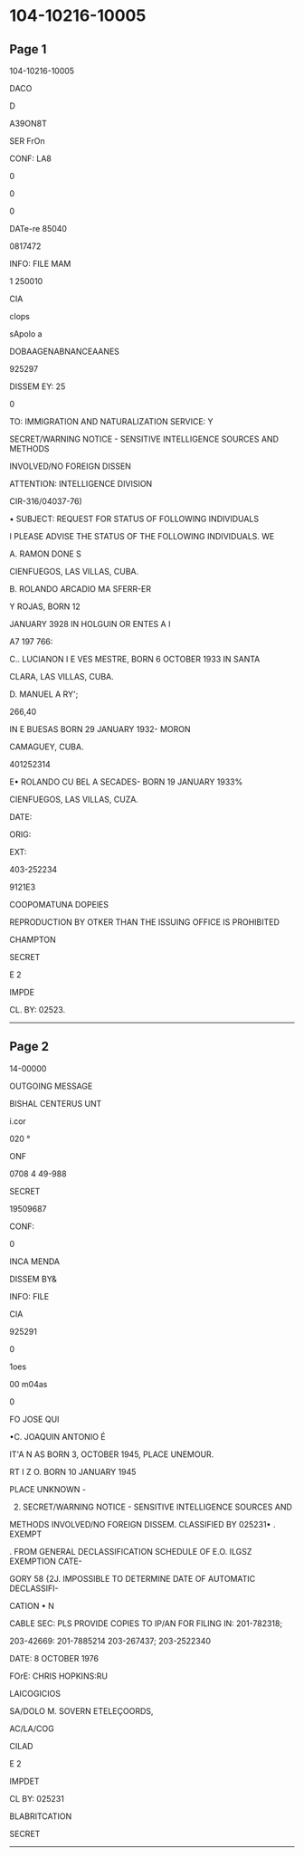 # 104-10216-10005

## Page 1

104-10216-10005

DACO

D

A39ON8T

SER FrOn

CONF: LA8

0

0

0

DATe-re 85040

0817472

INFO: FILE MAM

1 250010

CIA

clops

sApolo a

DOBAAGENABNANCEAANES

925297

DISSEM EY: 25

0

TO: IMMIGRATION AND NATURALIZATION SERVICE: Y

SECRET/WARNING NOTICE - SENSITIVE INTELLIGENCE SOURCES AND METHODS

INVOLVED/NO FOREIGN DISSEN

ATTENTION: INTELLIGENCE DIVISION

CIR-316/04037-76)

• SUBJECT: REQUEST FOR STATUS OF FOLLOWING INDIVIDUALS

I PLEASE ADVISE THE STATUS OF THE FOLLOWING INDIVIDUALS. WE

A. RAMON DONE S

CIENFUEGOS, LAS VILLAS, CUBA.

B. ROLANDO ARCADIO MA SFERR-ER

Y ROJAS, BORN 12

JANUARY 3928 IN HOLGUIN OR ENTES A I

A7 197 766:

C.. LUCIANON I E VES MESTRE, BORN 6 OCTOBER 1933 IN SANTA

CLARA, LAS VILLAS, CUBA.

D. MANUEL A RY';

266,40

IN E BUESAS BORN 29 JANUARY 1932- MORON

CAMAGUEY, CUBA.

401252314

E• ROLANDO CU BEL A SECADES- BORN 19 JANUARY 1933%

CIENFUEGOS, LAS VILLAS, CUZA.

DATE:

ORIG:

EXT:

403-252234

9121E3

COOPOMATUNA DOPElES

REPRODUCTION BY OTKER THAN THE ISSUING OFFICE IS PROHIBITED

CHAMPTON

SECRET

E 2

IMPDE

CL. BY: 02523.

---

## Page 2

14-00000

OUTGOING MESSAGE

BISHAL CENTERUS UNT

i.cor

020 °

ONF

0708 4 49-988

SECRET

19509687

CONF:

0

INCA MENDA

DISSEM BY&

INFO: FILE

CIA

925291

0

1oes

00 m04as

0

FO JOSE QUI

•C. JOAQUIN ANTONIO É

IT'A N AS BORN 3, OCTOBER 1945, PLACE UNEMOUR.

RT I Z O. BORN 10 JANUARY 1945

PLACE UNKNOWN -

2. SECRET/WARNING NOTICE - SENSITIVE INTELLIGENCE SOURCES AND

METHODS INVOLVED/NO FOREIGN DISSEM. CLASSIFIED BY 025231• . EXEMPT

. FROM GENERAL DECLASSIFICATION SCHEDULE OF E.O. ILGSZ EXEMPTION CATE-

GORY 58 {2J. IMPOSSIBLE TO DETERMINE DATE OF AUTOMATIC DECLASSIFI-

CATION • N

CABLE SEC: PLS PROVIDE COPIES TO IP/AN FOR FILING IN: 201-782318;

203-42669: 201-7885214 203-267437; 203-2522340

DATE: 8 OCTOBER 1976

FOrE: CHRIS HOPKINS:RU

LAICOGICIOS

SA/DOLO M. SOVERN ETELEÇOORDS,

AC/LA/COG

CILAD

E 2

IMPDET

CL BY: 025231

BLABRITCATION

SECRET

---

